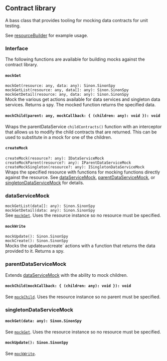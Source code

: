 ## Contract library
A bass class that provides tooling for mocking data contracts for unit testing.

See [resourceBuilder](./resourceBuilder.md) for example usage.

### Interface
The following functions are available for building mocks against the contract library.

#### `mockGet`
`mockGet(resource: any, data: any): Sinon.SinonSpy`<br/>
`mockGetList(resource: any, data[]: any): Sinon.SinonSpy`<br/>
`mockGetDetail(resource: any, data: any): Sinon.SinonSpy`<br/>
Mock the various get actions available for data services and singleton data services. Returns a spy. The mocked function returns the specified data.

#### `mockChild(parent: any, mockCallback: { (children: any): void }): void`
Wraps the parentDataService `childContracts()` function with an interceptor that allows us to modify the child contracts that are returned. This can be used to substitute in a mock for one of the children.

#### `createMock`
`createMock(resource?: any): IDataServiceMock`<br/>
`createMockParent(resource?: any): IParentDataServiceMock`<br/>
`createMockSingleton(resource?: any): ISingletonDataServiceMock`<br/>
Wraps the specified resource with functions for mocking functions directly against the resource. See [dataServiceMock](#dataservicemock), [parentDataServiceMock](#parentdataservicemock), or [singletonDataServiceMock](#singletondataservicemock) for details.

### dataServiceMock

`mockGetList(data[]: any): Sinon.SinonSpy`<br/>
`mockGetDetail(data: any): Sinon.SinonSpy`<br/>
See [`mockGet`](#mockget). Uses the resource instance so no resource must be specified.

#### `mockWrite`
`mockUpdate(): Sinon.SinonSpy`<br/>
`mockCreate(): Sinon.SinonSpy`<br/>
Mocks the update` and `create` actions with a function that returns the data provided to it. Returns a spy.

### parentDataServiceMock

Extends [dataServiceMock](#dataservicemock) with the ability to mock children.

#### `mockChild(mockCallback: { (children: any): void }): void`
See [`mockChild`](mockchildparent-any-mockcallback-children-any-void-void). Uses the resource instance so no parent must be specified.

### singletonDataServiceMock

#### `mockGet(data: any): Sinon.SinonSpy`
See [`mockGet`](#mockget). Uses the resource instance so no resource must be specified.

#### `mockUpdate(): Sinon.SinonSpy`
See [`mockWrite`](#mockwrite).